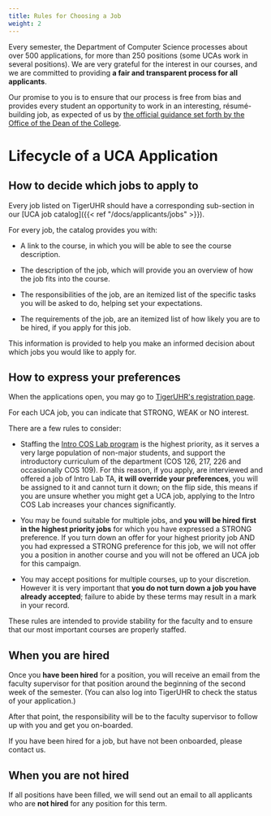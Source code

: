 ```yaml
---
title: Rules for Choosing a Job
weight: 2
---
```


Every semester, the Department of Computer Science processes about over 500 applications, for more than 250 positions (some UCAs work in several positions). We are very grateful for the interest in our courses, and we are committed to providing **a fair and transparent process for all applicants**.

Our promise to you is to ensure that our process is free from bias and provides every student an opportunity to work in an interesting, résumé-building job, as expected of us by [the official guidance set forth by the Office of the Dean of the College](https://odoc.princeton.edu/policy-undergraduate-course-assistants).

# Lifecycle of a UCA Application

## How to decide which jobs to apply to

Every job listed on TigerUHR should have a corresponding sub-section in our [UCA job catalog]({{< ref "/docs/applicants/jobs" >}}).

For every job, the catalog provides you with:

- A link to the course, in which you will be able to see the course description.
  
- The description of the job, which will provide you an overview of how the job fits into the course.

- The responsibilities of the job, are an itemized list of the specific tasks you will be asked to do, helping set your expectations.

- The requirements of the job, are an itemized list of how likely you are to be hired, if you apply for this job.

This information is provided to help you make an informed decision about which jobs you would like to apply for.

## How to express your preferences

When the applications open, you may go to [TigerUHR's registration page](https://www.tigeruhr.io/register/).

For each UCA job, you can indicate that STRONG, WEAK or NO interest.

There are a few rules to consider:

- Staffing the [Intro COS Lab program](https://introlab.cs.princeton.edu) is the highest priority, as it serves a very large population of non-major students, and support the introductory curriculum of the department (COS 126, 217, 226 and occasionally COS 109). For this reason, if you apply, are interviewed and offered a job of Intro Lab TA, **it will override your preferences**, you will be assigned to it and cannot turn it down; on the flip side, this means if you are unsure whether you might get a UCA job, applying to the Intro COS Lab increases your chances significantly.

- You may be found suitable for multiple jobs, and **you will be hired first in the highest priority jobs** for which you have expressed a STRONG preference. If you turn down an offer for your highest priority job AND you had expressed a STRONG preference for this job, we will not offer you a position in another course and you will not be offered an UCA job for this campaign.

- You may accept positions for multiple courses, up to your discretion. However it is very important that **you do not turn down a job you have already accepted**; failure to abide by these terms may result in a mark in your record.

These rules are intended to provide stability for the faculty and to ensure that our most important courses are properly staffed.

## When you are hired

Once you **have been hired** for a position, you will receive an email from the faculty supervisor for that position around the beginning of the second week of the semester.
(You can also log into TigerUHR to check the status of your application.)

After that point, the responsibility will be to the faculty supervisor to follow up with you and get you on-boarded.

If you have been hired for a job, but have not been onboarded, please contact us.

## When you are not hired

If all positions have been filled, we will send out an email to all applicants who are **not hired** for any position for this term.
